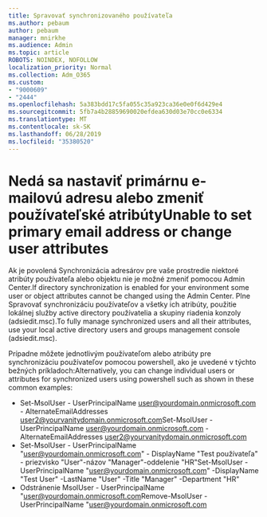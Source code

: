 ```yaml
---
title: Spravovať synchronizovaného používateľa
ms.author: pebaum
author: pebaum
manager: mnirkhe
ms.audience: Admin
ms.topic: article
ROBOTS: NOINDEX, NOFOLLOW
localization_priority: Normal
ms.collection: Adm_O365
ms.custom:
- "9000609"
- "2444"
ms.openlocfilehash: 5a383bdd17c5fa055c35a923ca36e0e0f6d429e4
ms.sourcegitcommit: 5fb7a4b28859690020efdea630d03e70cc0e6334
ms.translationtype: MT
ms.contentlocale: sk-SK
ms.lasthandoff: 06/28/2019
ms.locfileid: "35380520"
---
```

# <a name="unable-to-set-primary-email-address-or-change-user-attributes"></a><span data-ttu-id="d16df-102">Nedá sa nastaviť primárnu e-mailovú adresu alebo zmeniť používateľské atribúty</span><span class="sxs-lookup"><span data-stu-id="d16df-102">Unable to set primary email address or change user attributes</span></span>

<span data-ttu-id="d16df-103">Ak je povolená Synchronizácia adresárov pre vaše prostredie niektoré atribúty používateľa alebo objektu nie je možné zmeniť pomocou Admin Center.</span><span class="sxs-lookup"><span data-stu-id="d16df-103">If directory synchronization is enabled for your environment some user or object attributes cannot be changed using the Admin Center.</span></span>
<span data-ttu-id="d16df-104">Plne Spravovať synchronizáciu používateľov a všetky ich atribúty, použitie lokálnej služby active directory používatelia a skupiny riadenia konzoly (adsiedit.msc).</span><span class="sxs-lookup"><span data-stu-id="d16df-104">To fully manage synchronized users and all their attributes, use your local active directory users and groups management console (adsiedit.msc).</span></span>  

<span data-ttu-id="d16df-105">Prípadne môžete jednotlivým používateľom alebo atribúty pre synchronizáciu používateľov pomocou powershell, ako je uvedené v týchto bežných príkladoch:</span><span class="sxs-lookup"><span data-stu-id="d16df-105">Alternatively, you can change individual users or attributes for synchronized users using powershell such as shown in these common examples:</span></span> 
- <span data-ttu-id="d16df-106">Set-MsolUser - UserPrincipalName user@yourdomain.onmicrosoft.com - AlternateEmailAddresses user2@yourvanitydomain.onmicrosoft.com</span><span class="sxs-lookup"><span data-stu-id="d16df-106">Set-MsolUser -UserPrincipalName user@yourdomain.onmicrosoft.com -AlternateEmailAddresses user2@yourvanitydomain.onmicrosoft.com</span></span>
- <span data-ttu-id="d16df-107">Set-MsolUser - UserPrincipalName "user@yourdomain.onmicrosoft.com" - DisplayName "Test používateľa" - priezvisko "User"-názov "Manager"-oddelenie "HR"</span><span class="sxs-lookup"><span data-stu-id="d16df-107">Set-MsolUser -UserPrincipalName "user@yourdomain.onmicrosoft.com" -DisplayName "Test User" -LastName "User" -Title "Manager" -Department "HR"</span></span>
- <span data-ttu-id="d16df-108">Odstránenie MsolUser - UserPrincipalName "user@yourdomain.onmicrosoft.com</span><span class="sxs-lookup"><span data-stu-id="d16df-108">Remove-MsolUser -UserPrincipalName "user@yourdomain.onmicrosoft.com</span></span>